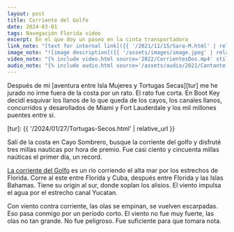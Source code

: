 ```yaml
---
layout: post
title: Corriente del Golfo
date: 2024-03-01
tags: Navegación Florida video
excerpt: En el que doy un paseo en la cinta transportadora
link_note: "[text for internal link]({{ '/2021/11/15/Sara-M.html' | relative_url }})"
image_note: "![image description]({{ '/assets/images/image.jpeg' | relative_url }})"
video_note: "{% include video.html source='2022/CorrientesDos.mp4' still='2022/CostaRica/CorrientesUno.png' %}"
audio_note: "{% include audio.html source='/assets/audio/2021/Cantante.m4a' %}"
---
```


Después de mi [aventura entre Isla Mujeres y Tortugas Secas][tur] me he
jurado no irme fuera de la costa por un rato. El rato fue corta. En Boot Key
decidí esquivar los llanos de lo que queda de los cayos, los canales llanos,
concurridos y desarollados de Miami y Fort Lauderdale y los mil millones
puentes entre si.

[tur]: {{ '/2024/01/27/Tortugas-Secos.html' | relative_url }}

Salí de la costa en Cayo Sombrero, busque la corriente del golfo y
disfruté tres millas nauticas por hora de premio. Fue casi ciento y cincuenta
millas naúticas el primer día, un record.

[La corriente del Golfo][gc] es un río corriendo el alta mar por los estrechos de
Florida.  Corre al este entre Florida y Cuba, después entre Florida y las Islas
Bahamas.  Tiene su origin al sur, donde soplan los alisios. El viento impulsa
el agua por el estrecho canal Yucatan.

[gc]: https://es.wikipedia.org/wiki/Corriente_del_Golfo

Con viento contra corriente, las olas
se empinan, se vuelven escarpadas. Eso pasa conmigo por un periodo corto.
El viento no fue muy fuerte, las olas no tan grande. No fue peligroso.
Fue suficiente para que tomara nota.

